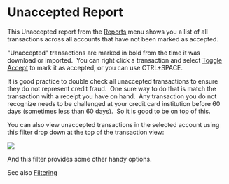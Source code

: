 # Unaccepted Report

This Unaccepted report from the [Reports](index.md) menu shows you a list of all transactions across all accounts that have not been marked as accepted.

"Unaccepted" transactions are marked in bold from the time it was download or imported.  You can right click a transaction and select [Toggle Accept](../Accounts/ContextMenu.md) to mark it as accepted, or you can use CTRL+SPACE.

It is good practice to double check all unaccepted transactions to ensure they do not represent credit fraud.  One sure way to do that is match the transaction with a receipt you have on hand.  Any transaction you do not recognize needs to be challenged at your credit card institution before 60 days (sometimes less than 60 days).  So it is good to be on top of this.

You can also view unaccepted transactions in the selected account using this filter drop down at the top of the transaction view:

![](../Images/Unaccepted%20Report.png)

And this filter provides some other handy options.

See also [Filtering](../Basics/Filtering.md)
